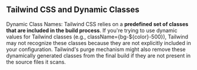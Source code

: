 ## Tailwind CSS and Dynamic Classes
Dynamic Class Names: Tailwind CSS relies on a <b>predefined set of classes that are included in the build process</b>. If you're trying to use dynamic values for Tailwind classes (e.g., className={bg-${color}-500}), Tailwind may not recognize these classes because they are not explicitly included in your configuration. Tailwind's purge mechanism might also remove these dynamically generated classes from the final build if they are not present in the source files it scans.